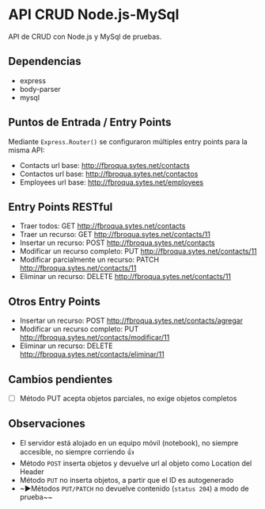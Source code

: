 # API CRUD Node.js-MySql
API de CRUD con Node.js y MySql de pruebas.

## Dependencias
- express
- body-parser
- mysql

## Puntos de Entrada / Entry Points
Mediante `Express.Router()` se configuraron múltiples entry points para la misma API:
- Contacts url base:    http://fbroqua.sytes.net/contacts
- Contactos url base:   http://fbroqua.sytes.net/contactos
- Employees url base:   http://fbroqua.sytes.net/employees

## Entry Points RESTful
- Traer todos:	GET http://fbroqua.sytes.net/contacts
- Traer un recurso:	GET http://fbroqua.sytes.net/contacts/11
- Insertar un recurso:	POST http://fbroqua.sytes.net/contacts
- Modificar un recurso completo:	PUT http://fbroqua.sytes.net/contacts/11
- Modificar parcialmente un recurso:	PATCH http://fbroqua.sytes.net/contacts/11
- Eliminar un recurso:	DELETE http://fbroqua.sytes.net/contacts/11

## Otros Entry Points
- Insertar un recurso:	POST http://fbroqua.sytes.net/contacts/agregar
- Modificar un recurso completo:	PUT http://fbroqua.sytes.net/contacts/modificar/11
- Eliminar un recurso:	DELETE http://fbroqua.sytes.net/contacts/eliminar/11

## Cambios pendientes
- [ ] Método PUT acepta objetos parciales, no exige objetos completos

## Observaciones
- El servidor está alojado en un equipo móvil (notebook), no siempre accesible, no siempre corriendo :+1:
- Método `POST` inserta objetos y devuelve url al objeto como Location del Header
- Método `PUT` no inserta objetos, a partir que el ID es autogenerado
- ~►Métodos `PUT/PATCH` no devuelve contenido (`status 204`) a modo de prueba~~

